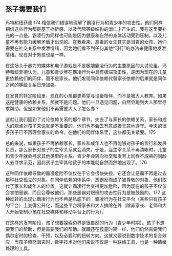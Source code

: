## 孩子需要我们

  玛特和纽菲德 174 相信我们错误地理解了霸凌行为和青少年的攻击性。他们同样相信这些行为都是基于挫折感，以及代际等级结构的消亡才产生的。我在这里要补充的一点是，霸凌行为同样也可能是因为健康和自然的身体活动受到压制，以及儿童不再有能力缓解矛盾才出现的。在我看来，恶毒的女生其实是沮丧的女孩，她们需要在社交关系中发泄情绪，因为她们看不到任何其他“可行”的办法来健康地发泄情绪。现在对于男孩也是一样。

  在这场关于暴力的媒体和电子游戏是不是极端霸凌行为的主要原因的大讨论里，玛特和纽菲德认为，儿童和青少年在霸凌行为中具有极端攻击性，是因为现在的儿童更依赖他们的同伴，而不是家长。他们发现同伴依赖代替家长依赖的后果就是同伴之间的等级关系日渐加强。

  在发育的特定阶段里，现在的小孩都更希望与设备相伴，而不是被大人教育。如果这是健康的依赖关系，那就不是问题。他们一旦遇见问题，自然会跑到大人那里寻求帮助。但是如果他们不再需要大人了怎么办？

  这就让我们回到了讨论依赖关系的那个章节。失去了与家长的依赖关系，家长和成人的观点对孩子来说就是不重要的，他们也不会去有意或者无意地遵守。今天的很多孩子已不再理会家长的命令。在他们的同伴体系里，这些都无关紧要。175

  总的来说，如果孩子不再依赖家长，家长和成年人也不再能够对孩子的言行和发展负责，那么家长对孩子的主宰关系就会消失。于是，当主宰关系不再清晰时，儿童和青少年就会寻求其他类型的关系。青少年会转向社交和发育上同样不成熟的同龄人去寻求示范，因此孩子主宰其他孩子的本能就自然而然地出现了。176

  这种同伴依赖导致的霸凌危险不仅仅在于它会很快失控，它还会让恶霸不再是过去那种社交孤立的对象。在同伴依赖的体系中，恶霸反而成了被尊敬的对象，他们取代了家长和成年人的位置。这就让霸凌行为变得更加危险，因为现在的孩子不仅仅会害怕恶霸，而且会尊敬他们，那些恶霸对跟班的攻击性行为是被鼓励的。177 这种反转的出现让霸凌行为也不再是私底下的：霸凌行为在社交平台（某些只有孩子的平台）上变得公开化，而这些平台将家长和大人排除在外（除非家长、老师和大人开始管制小孩在社交媒体和移动平台上的行为）。

  在这样的发育阶段，孩子想要探索边界是很自然的行为（青少年时期）。孩子不想要我们的帮助，但是需要我们的帮助。就跟还在孩童时期一样，他们仍然需要我们偶尔定时的检查、干预，以及必要时的扭转方向。这就又要说到数字技术的复合效应：当孩子愤怒沮丧时，数字技术对他们来说不仅是一种联络工具，也是一种情绪处理的工具。